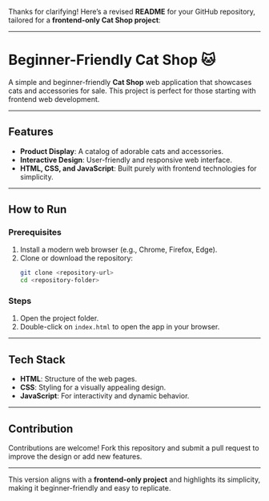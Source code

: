 Thanks for clarifying! Here’s a revised **README** for your GitHub repository, tailored for a **frontend-only Cat Shop project**:  

---

# Beginner-Friendly Cat Shop 🐱  

A simple and beginner-friendly **Cat Shop** web application that showcases cats and accessories for sale. This project is perfect for those starting with frontend web development.  

---

## Features  
- **Product Display**: A catalog of adorable cats and accessories.  
- **Interactive Design**: User-friendly and responsive web interface.  
- **HTML, CSS, and JavaScript**: Built purely with frontend technologies for simplicity.  

---

## How to Run  

### Prerequisites  
1. Install a modern web browser (e.g., Chrome, Firefox, Edge).  
2. Clone or download the repository:  
   ```bash  
   git clone <repository-url>  
   cd <repository-folder>  
   ```  

### Steps  
1. Open the project folder.  
2. Double-click on `index.html` to open the app in your browser.  

---

## Tech Stack  
- **HTML**: Structure of the web pages.  
- **CSS**: Styling for a visually appealing design.  
- **JavaScript**: For interactivity and dynamic behavior.  

---

## Contribution  
Contributions are welcome! Fork this repository and submit a pull request to improve the design or add new features.  

---

This version aligns with a **frontend-only project** and highlights its simplicity, making it beginner-friendly and easy to replicate.
